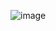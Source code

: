 ![image](https://github.com/sejongsmarcle/2023_Autumn_DataAnalysisStudy/assets/70877858/d4e65dfe-8563-4be0-b7b2-2a3516c004e6)
